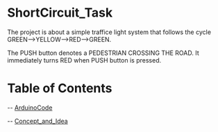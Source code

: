 # ShortCircuit_Task
The project is about a simple traffice light system that follows the cycle GREEN-->YELLOW-->RED-->GREEN.

The PUSH button denotes a PEDESTRIAN CROSSING THE ROAD. It immediately turns RED when PUSH button is pressed.



# Table of Contents

-- [ArduinoCode](#ArduinoCode)

-- [Concept_and_Idea](#Concept_and_Idea)
